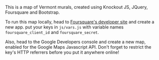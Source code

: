 This is a map of Vermont murals, created using Knockout JS, JQuery, Foursquare and Bootstrap.

To run this map locally, head to [Foursquare's developer site](https://developer.foursquare.com/) and create a new app. put your keys in ```js/vars.js``` with variable names ```foursquare_client_id``` and ```foursquare_secret```.

Also, head to the Google Developers console and create a new map, enabled for the Google Maps Javascript API. Don't forget to restrict the key's HTTP referrers before you put it anywhere online!